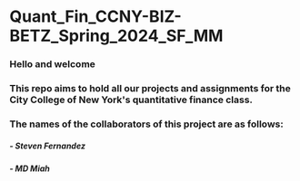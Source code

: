 # Quant_Fin_CCNY-BIZ-BETZ_Spring_2024_SF_MM
  ### Hello and welcome 
  ### This repo aims to hold all our projects and assignments for the City College of New York's quantitative finance class.
  ### The names of the collaborators of this project are as follows:
  #####  - Steven Fernandez
  #####  - MD Miah
